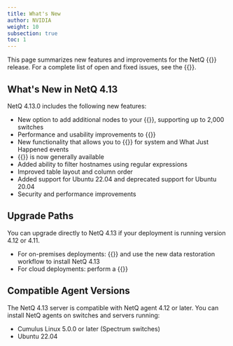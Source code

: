 ```yaml
---
title: What's New
author: NVIDIA
weight: 10
subsection: true
toc: 1
---
```


This page summarizes new features and improvements for the NetQ {{<version>}} release. For a complete list of open and fixed issues, see the {{<link title="NVIDIA NetQ 4.13 Release Notes" text="release notes">}}.

## What's New in NetQ 4.13

NetQ 4.13.0 includes the following new features:

- New option to add additional nodes to your {{<link title="Before You Install" text="HA scale cluster deployment">}}, supporting up to 2,000 switches
- Performance and usability improvements to {{<link title="Switches/#view-queue-lengths-as-histograms" text="queue length histograms">}}
- New functionality that allows you to {{<link title="Monitor Events/#create-event-filters" text="create and save filters">}} for system and What Just Happened events
- {{<link title="Interfaces/#compare-link-interfaces" text="Link health view">}} is now generally available
- Added ability to filter hostnames using regular expressions
- Improved table layout and column order
- Added support for Ubuntu 22.04 and deprecated support for Ubuntu 20.04
- Security and performance improvements


## Upgrade Paths

You can upgrade directly to NetQ 4.13 if your deployment is running version 4.12 or 4.11.

- For on-premises deployments: {{<link title="Back Up and Restore NetQ" text="back up your NetQ data">}} and use the new data restoration workflow to install NetQ 4.13
- For cloud deployments: perform a {{<link title="Install the NetQ System" text="fresh 4.13 installation">}}

## Compatible Agent Versions

The NetQ 4.13 server is compatible with NetQ agent 4.12 or later. You can install NetQ agents on switches and servers running:

- Cumulus Linux 5.0.0 or later (Spectrum switches)
- Ubuntu 22.04
